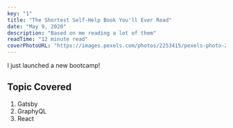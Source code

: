 ```yaml
---
key: "1"
title: "The Shortest Self-Help Book You'll Ever Read"
date: "May 9, 2020"
description: "Based on me reading a lot of them"
readTime: "12 minute read"
coverPhotoURL: "https://images.pexels.com/photos/2253415/pexels-photo-2253415.jpeg?cs=srgb&dl=close-up-photo-of-a-woman-wearing-brown-and-beige-headscarf-2253415.jpg&fm=jpg"
---
```


I just launched a new bootcamp!

## Topic Covered

1. Gatsby
2. GraphyQL
3. React

